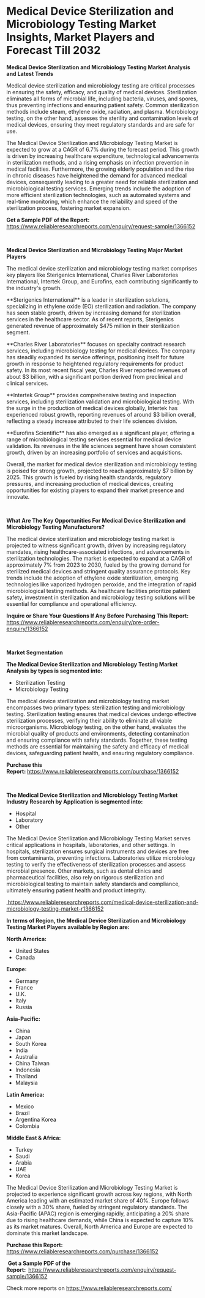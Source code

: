 <p><h1>Medical Device Sterilization and Microbiology Testing Market Insights, Market Players and Forecast Till 2032</h1></p><p><strong>Medical Device Sterilization and Microbiology Testing Market Analysis and Latest Trends</strong></p>
<p><p>Medical device sterilization and microbiology testing are critical processes in ensuring the safety, efficacy, and quality of medical devices. Sterilization eliminates all forms of microbial life, including bacteria, viruses, and spores, thus preventing infections and ensuring patient safety. Common sterilization methods include steam, ethylene oxide, radiation, and plasma. Microbiology testing, on the other hand, assesses the sterility and contamination levels of medical devices, ensuring they meet regulatory standards and are safe for use.</p><p>The Medical Device Sterilization and Microbiology Testing Market is expected to grow at a CAGR of 6.7% during the forecast period. This growth is driven by increasing healthcare expenditure, technological advancements in sterilization methods, and a rising emphasis on infection prevention in medical facilities. Furthermore, the growing elderly population and the rise in chronic diseases have heightened the demand for advanced medical devices, consequently leading to a greater need for reliable sterilization and microbiological testing services. Emerging trends include the adoption of more efficient sterilization technologies, such as automated systems and real-time monitoring, which enhance the reliability and speed of the sterilization process, fostering market expansion.</p></p>
<p><strong>Get a Sample PDF of the Report:&nbsp;</strong> <a href="https://www.reliableresearchreports.com/enquiry/request-sample/1366152?utm_campaign=2774&utm_medium=2&utm_source=Github&utm_content=ia&utm_term=22032025&utm_id=medical-device-sterilization-and-microbiology-testing">https://www.reliableresearchreports.com/enquiry/request-sample/1366152</a></p>
<p>&nbsp;</p>
<p><strong>Medical Device Sterilization and Microbiology Testing Major Market Players</strong></p>
<p><p>The medical device sterilization and microbiology testing market comprises key players like Sterigenics International, Charles River Laboratories International, Intertek Group, and Eurofins, each contributing significantly to the industry's growth.</p><p>**Sterigenics International** is a leader in sterilization solutions, specializing in ethylene oxide (EO) sterilization and radiation. The company has seen stable growth, driven by increasing demand for sterilization services in the healthcare sector. As of recent reports, Sterigenics generated revenue of approximately $475 million in their sterilization segment.</p><p>**Charles River Laboratories** focuses on specialty contract research services, including microbiology testing for medical devices. The company has steadily expanded its service offerings, positioning itself for future growth in response to heightened regulatory requirements for product safety. In its most recent fiscal year, Charles River reported revenues of about $3 billion, with a significant portion derived from preclinical and clinical services.</p><p>**Intertek Group** provides comprehensive testing and inspection services, including sterilization validation and microbiological testing. With the surge in the production of medical devices globally, Intertek has experienced robust growth, reporting revenues of around $3 billion overall, reflecting a steady increase attributed to their life sciences division.</p><p>**Eurofins Scientific** has also emerged as a significant player, offering a range of microbiological testing services essential for medical device validation. Its revenues in the life sciences segment have shown consistent growth, driven by an increasing portfolio of services and acquisitions.</p><p>Overall, the market for medical device sterilization and microbiology testing is poised for strong growth, projected to reach approximately $7 billion by 2025. This growth is fueled by rising health standards, regulatory pressures, and increasing production of medical devices, creating opportunities for existing players to expand their market presence and innovate.</p></p>
<p>&nbsp;</p>
<p><strong>What Are The Key Opportunities For Medical Device Sterilization and Microbiology Testing Manufacturers?</strong></p>
<p><p>The medical device sterilization and microbiology testing market is projected to witness significant growth, driven by increasing regulatory mandates, rising healthcare-associated infections, and advancements in sterilization technologies. The market is expected to expand at a CAGR of approximately 7% from 2023 to 2030, fueled by the growing demand for sterilized medical devices and stringent quality assurance protocols. Key trends include the adoption of ethylene oxide sterilization, emerging technologies like vaporized hydrogen peroxide, and the integration of rapid microbiological testing methods. As healthcare facilities prioritize patient safety, investment in sterilization and microbiology testing solutions will be essential for compliance and operational efficiency.</p></p>
<p><strong>Inquire or Share Your Questions If Any Before Purchasing This Report:</strong> <a href="https://www.reliableresearchreports.com/enquiry/pre-order-enquiry/1366152?utm_campaign=2774&utm_medium=2&utm_source=Github&utm_content=ia&utm_term=22032025&utm_id=medical-device-sterilization-and-microbiology-testing">https://www.reliableresearchreports.com/enquiry/pre-order-enquiry/1366152</a></p>
<p>&nbsp;</p>
<p><strong>Market Segmentation</strong></p>
<p><strong>The Medical Device Sterilization and Microbiology Testing Market Analysis by types is segmented into:</strong></p>
<p><ul><li>Sterilization Testing</li><li>Microbiology Testing</li></ul></p>
<p><p>The medical device sterilization and microbiology testing market encompasses two primary types: sterilization testing and microbiology testing. Sterilization testing ensures that medical devices undergo effective sterilization processes, verifying their ability to eliminate all viable microorganisms. Microbiology testing, on the other hand, evaluates the microbial quality of products and environments, detecting contamination and ensuring compliance with safety standards. Together, these testing methods are essential for maintaining the safety and efficacy of medical devices, safeguarding patient health, and ensuring regulatory compliance.</p></p>
<p><strong>Purchase this Report:&nbsp;</strong><a href="https://www.reliableresearchreports.com/purchase/1366152?utm_campaign=2774&utm_medium=2&utm_source=Github&utm_content=ia&utm_term=22032025&utm_id=medical-device-sterilization-and-microbiology-testing">https://www.reliableresearchreports.com/purchase/1366152</a></p>
<p>&nbsp;</p>
<p><strong>The Medical Device Sterilization and Microbiology Testing Market Industry Research by Application is segmented into:</strong></p>
<p><ul><li>Hospital</li><li>Laboratory</li><li>Other</li></ul></p>
<p><p>The Medical Device Sterilization and Microbiology Testing Market serves critical applications in hospitals, laboratories, and other settings. In hospitals, sterilization ensures surgical instruments and devices are free from contaminants, preventing infections. Laboratories utilize microbiology testing to verify the effectiveness of sterilization processes and assess microbial presence. Other markets, such as dental clinics and pharmaceutical facilities, also rely on rigorous sterilization and microbiological testing to maintain safety standards and compliance, ultimately ensuring patient health and product integrity.</p></p>
<p><a href="https://www.reliableresearchreports.com/medical-device-sterilization-and-microbiology-testing-market-r1366152?utm_campaign=2774&utm_medium=2&utm_source=Github&utm_content=ia&utm_term=22032025&utm_id=medical-device-sterilization-and-microbiology-testing">&nbsp;https://www.reliableresearchreports.com/medical-device-sterilization-and-microbiology-testing-market-r1366152</a></p>
<p><strong>In terms of Region, the Medical Device Sterilization and Microbiology Testing Market Players available by Region are:</strong></p>
<p>
    <p> <strong> North America: </strong>
        <ul>
            <li>United States</li>
            <li>Canada</li>
        </ul>
        </p> 
    <p> <strong> Europe: </strong>
        <ul>
            <li>Germany</li>
            <li>France</li>
            <li>U.K.</li>
            <li>Italy</li>
            <li>Russia</li>
        </ul>
        </p> 
    <p> <strong> Asia-Pacific: </strong>
        <ul>
            <li>China</li>
            <li>Japan</li>
            <li>South Korea</li>
            <li>India</li>
            <li>Australia</li>
            <li>China Taiwan</li>
            <li>Indonesia</li>
            <li>Thailand</li>
            <li>Malaysia</li>
        </ul>
        </p> 
    <p> <strong> Latin America: </strong>
        <ul>
            <li>Mexico</li>
            <li>Brazil</li>
            <li>Argentina Korea</li>
            <li>Colombia</li>
        </ul>
        </p> 
    <p> <strong> Middle East & Africa: </strong>
        <ul>
            <li>Turkey</li>
            <li>Saudi</li>
            <li>Arabia</li>
            <li>UAE</li>
            <li>Korea</li>
        </ul>
    </p>
    </p>
<p><p>The Medical Device Sterilization and Microbiology Testing Market is projected to experience significant growth across key regions, with North America leading with an estimated market share of 40%. Europe follows closely with a 30% share, fueled by stringent regulatory standards. The Asia-Pacific (APAC) region is emerging rapidly, anticipating a 20% share due to rising healthcare demands, while China is expected to capture 10% as its market matures. Overall, North America and Europe are expected to dominate this market landscape.</p></p>
<p><strong>Purchase this Report: </strong><a href="https://www.reliableresearchreports.com/purchase/1366152?utm_campaign=2774&utm_medium=2&utm_source=Github&utm_content=ia&utm_term=22032025&utm_id=medical-device-sterilization-and-microbiology-testing">https://www.reliableresearchreports.com/purchase/1366152</a></p>
<p>&nbsp;<strong>Get a Sample PDF of the Report:&nbsp;&nbsp;</strong><a href="https://www.reliableresearchreports.com/enquiry/request-sample/1366152?utm_campaign=2774&utm_medium=2&utm_source=Github&utm_content=ia&utm_term=22032025&utm_id=medical-device-sterilization-and-microbiology-testing">https://www.reliableresearchreports.com/enquiry/request-sample/1366152</a></p>
<p><strong></strong></p>
<p>Check more reports on <a href="https://www.reliableresearchreports.com/?utm_campaign=2774&utm_medium=2&utm_source=Github&utm_content=ia&utm_term=22032025&utm_id=medical-device-sterilization-and-microbiology-testing">https://www.reliableresearchreports.com/</a></p>